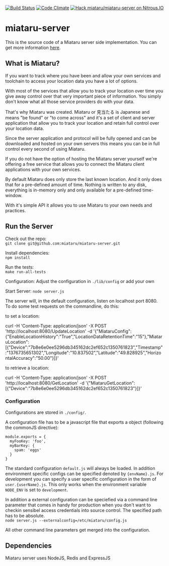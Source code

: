 [![Build Status](https://travis-ci.org/miataru/miataru-server.png)](https://travis-ci.org/miataru/miataru-server)
[![Code Climate](https://codeclimate.com/github/miataru/miataru-server/badges/gpa.svg)](https://codeclimate.com/github/miataru/miataru-server)
[![Hack miataru/miataru-server on Nitrous.IO](https://d3o0mnbgv6k92a.cloudfront.net/assets/hack-l-v1-3cc067e71372f6045e1949af9d96095b.png)](https://www.nitrous.io/hack_button?source=embed&runtime=nodejs&repo=miataru%2Fmiataru-server&file_to_open=README.md)

# miataru-server

This is the source code of a Miataru server side implementation. You can get more information [here](http://www.miataru.com).

## What is Miataru?

If you want to track where you have been and allow your own services and toolchain to access your location data you have a lot of options.

With most of the services that allow you to track your location over time you give away control over that very important piece of information. You simply don't know what all those service providers do with your data.

That's why Miataru was created. Miataru or 見当たる is Japanese and means "be found" or "to come across" and it's a set of client and server application that allow you to track your location and retain full control over your location data.

Since the server application and protocol will be fully opened and can be downloaded and hosted on your own servers this means you can be in full control every second of using Miataru.

If you do not have the option of hosting the Miataru server yourself we're offering a free service that allows you to connect the Miataru client applications with your own services.

By default Miataru does only store the last known location. And it only does that for a pre-defined amount of time. Nothing is written to any disk, everything is in-memory only and only available for a pre-defined time-window.

With it's simple API it allows you to use Miataru to your own needs and practices.

## Run the Server

Check out the repo:  
`git clone git@github.com:miataru/miataru-server.git`

Install dependencies:  
`npm install`

Run the tests:  
`make run-all-tests`

Configuration:
Adjust the configuration in `./lib/config` or add your own

Start Server:
`node server.js`

The server will, in the default configuration, listen on localhost port 8080. To do some test requests on the commandline, do this:

to set a location:

curl -H 'Content-Type: application/json' -X POST 'http://localhost:8080/UpdateLocation' -d '{"MiataruConfig":{"EnableLocationHistory":"True","LocationDataRetentionTime":"15"},"MiataruLocation":[{"Device":"7b8e6e0ee5296db345162dc2ef652c1350761823","Timestamp":"1376735651302","Longitude":"10.837502","Latitude":"49.828925","HorizontalAccuracy":"50.00"}]}'

to retrieve a location:

curl -H 'Content-Type: application/json' -X POST 'http://localhost:8080/GetLocation' -d '{"MiataruGetLocation":[{"Device":"7b8e6e0ee5296db345162dc2ef652c1350761823"}]}'

### Configuration

Configurations are stored in `./config/`. 

A configuration file has to be a javascript file that exports a object (following the commonJS directive):
```
module.exports = {
  myFooKey: 'foo',
  myBarKey: {
    spam: 'eggs'
  }
}
```

The standard configuration `default.js` will always be loaded. 
In addition environment specific configs can be specified denoted by `{envName}.js`.
For development you can specify a user specific configuration in the form of `user.{userName}.js`.
This only works when the environment variable `NODE_ENV` is set to `development`.

In addition a external configuration can be speciefied via a command line parameter that comes in handy for production when you don't want to checkin sensibel access credentials into source control. The specified path has to be absolute.  
`node server.js --externalconfig=/etc/miataru/config.js`

All other command line parameters get merged into the configuration.

## Dependencies

Miataru server uses NodeJS, Redis and ExpressJS
